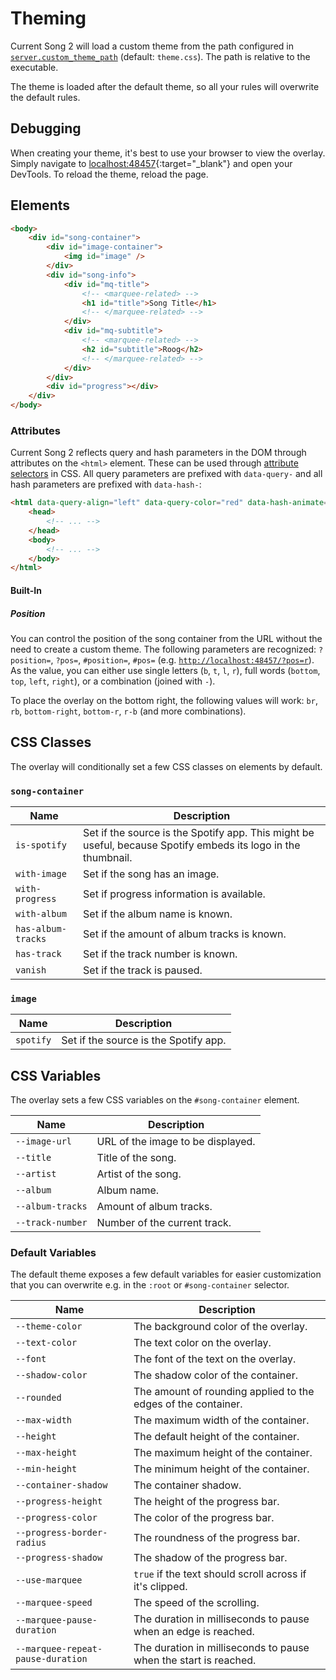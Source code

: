 # Theming

Current Song 2 will load a custom theme from the path configured in [`server.custom_theme_path`](../../Configuration.md#custom_theme_path) (default: `theme.css`). The path is relative to the executable.

The theme is loaded after the default theme, so all your rules will overwrite the default rules.

## Debugging

When creating your theme, it's best to use your browser to view the overlay. Simply navigate to [localhost:48457](http://localhost:48457){:target="\_blank"} and open your DevTools. To reload the theme, reload the page.

## Elements

```html
<body>
    <div id="song-container">
        <div id="image-container">
            <img id="image" />
        </div>
        <div id="song-info">
            <div id="mq-title">
                <!-- <marquee-related> -->
                <h1 id="title">Song Title</h1>
                <!-- </marquee-related> -->
            </div>
            <div id="mq-subtitle">
                <!-- <marquee-related> -->
                <h2 id="subtitle">Roog</h2>
                <!-- </marquee-related> -->
            </div>
        </div>
        <div id="progress"></div>
    </div>
</body>
```

### Attributes

Current Song 2 reflects query and hash parameters in the DOM through attributes on the `<html>` element. These can be used through [attribute selectors](https://developer.mozilla.org/docs/Web/CSS/Attribute_selectors) in CSS.
All query parameters are prefixed with `data-query-` and all hash parameters are prefixed with `data-hash-`:

```html title="http://localhost:48457/?align=left&color=red#animate=yes&shadow=none"
<html data-query-align="left" data-query-color="red" data-hash-animate="yes" data-hash-shadow="none">
    <head>
        <!-- ... -->
    </head>
    <body>
        <!-- ... -->
    </body>
</html>
```

#### Built-In

##### Position

You can control the position of the song container from the URL without the need to create a custom theme.
The following parameters are recognized: `?position=`, `?pos=`, `#position=`, `#pos=` (e.g. [`http://localhost:48457/?pos=r`](http://localhost:48457/?pos=r)).
As the value, you can either use single letters (`b`, `t`, `l`, `r`), full words (`bottom`, `top`, `left`, `right`), or a combination (joined with `-`).

To place the overlay on the bottom right, the following values will work: `br`, `rb`, `bottom-right`, `bottom-r`, `r-b` (and more combinations).

## CSS Classes

The overlay will conditionally set a few CSS classes on elements by default.

### `song-container`

| Name               | Description                                                                                                   |
| ------------------ | ------------------------------------------------------------------------------------------------------------- |
| `is-spotify`       | Set if the source is the Spotify app. This might be useful, because Spotify embeds its logo in the thumbnail. |
| `with-image`       | Set if the song has an image.                                                                                 |
| `with-progress`    | Set if progress information is available.                                                                     |
| `with-album`       | Set if the album name is known.                                                                               |
| `has-album-tracks` | Set if the amount of album tracks is known.                                                                   |
| `has-track`        | Set if the track number is known.                                                                             |
| `vanish`           | Set if the track is paused.                                                                                   |

### `image`

| Name      | Description                           |
| --------- | ------------------------------------- |
| `spotify` | Set if the source is the Spotify app. |

## CSS Variables

The overlay sets a few CSS variables on the `#song-container` element.

| Name             | Description                       |
| ---------------- | --------------------------------- |
| `--image-url`    | URL of the image to be displayed. |
| `--title`        | Title of the song.                |
| `--artist`       | Artist of the song.               |
| `--album`        | Album name.                       |
| `--album-tracks` | Amount of album tracks.           |
| `--track-number` | Number of the current track.      |

### Default Variables

The default theme exposes a few default variables for easier customization that you can overwrite e.g. in the `:root` or `#song-container` selector.

| Name                              | Description                                                      |
| --------------------------------- | ---------------------------------------------------------------- |
| `--theme-color`                   | The background color of the overlay.                             |
| `--text-color`                    | The text color on the overlay.                                   |
| `--font`                          | The font of the text on the overlay.                             |
| `--shadow-color`                  | The shadow color of the container.                               |
| `--rounded`                       | The amount of rounding applied to the edges of the container.    |
| `--max-width`                     | The maximum width of the container.                              |
| `--height`                        | The default height of the container.                             |
| `--max-height`                    | The maximum height of the container.                             |
| `--min-height`                    | The minimum height of the container.                             |
| `--container-shadow`              | The container shadow.                                            |
| `--progress-height`               | The height of the progress bar.                                  |
| `--progress-color`                | The color of the progress bar.                                   |
| `--progress-border-radius`        | The roundness of the progress bar.                               |
| `--progress-shadow`               | The shadow of the progress bar.                                  |
| `--use-marquee`                   | `true` if the text should scroll across if it's clipped.         |
| `--marquee-speed`                 | The speed of the scrolling.                                      |
| `--marquee-pause-duration`        | The duration in milliseconds to pause when an edge is reached.   |
| `--marquee-repeat-pause-duration` | The duration in milliseconds to pause when the start is reached. |
